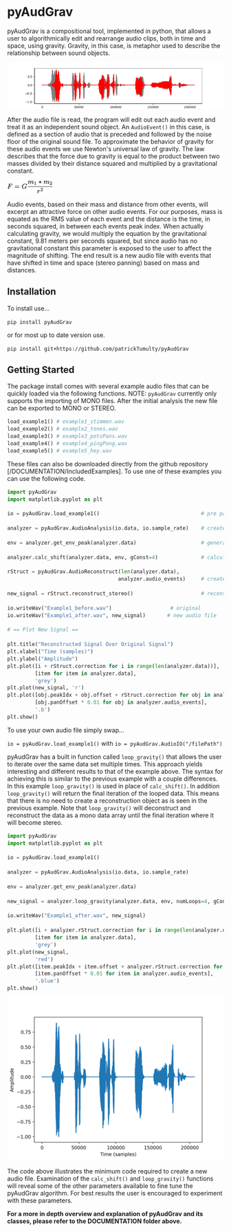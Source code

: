 # pyAudGrav

pyAudGrav is a compositional tool, implemented in python, that allows a user to algorithmically edit and rearrange audio clips, both in time and space, using gravity. Gravity, in this case, is metaphor used to describe the relationship between sound objects.

![Simple Example (gConst = 2)](/DOCUMENTATION/images/stimmen_shift.png)


After the audio file is read, the program will edit out each audio event and treat it as an independent sound object. An `AudioEvent()` in this case, is defined as a section of audio that is preceded and followed by the noise floor of the original sound file. To approximate the behavior of gravity for these audio events we use Newton's universal law of gravity. The law describes that the force due to gravity is equal to the product between two masses divided by their distance squared and multiplied by a gravitational constant. 

![Newtons Law of Gravity](/DOCUMENTATION/images/NewtonsLaw2.png)

Audio events, based on their mass and distance from other events, will excerpt an attractive force on other audio events. For our purposes, mass is equated as the RMS value of each event and the distance is the time, in seconds squared, in between each events peak index. When actually calculating gravity, we would multiply the equation by the gravitational constant, 9.81 meters per seconds squared, but since audio has no gravitational constant this parameter is exposed to the user to affect the magnitude of shifting. The end result is a new audio file with events that have shifted in time and space (stereo panning) based on mass and distances. 




## Installation

To install use... 

`pip install pyAudGrav` 

or for most up to date version use. 

`pip install git+https://github.com/patrickTumulty/pyAudGrav`

## Getting Started 

The package install comes with several example audio files that can be quickly loaded via the following functions. NOTE: `pyAudGrav` currently only supports the importing of MONO files. After the initial analysis the new file can be exported to MONO or STEREO.  

```python
load_example1() # example1_stimmen.wav
load_example2() # example2_tones.wav
load_example3() # example3_potsPans.wav
load_example4() # example4_pingPong.wav
load_example5() # example5_hey.wav
```
These files can also be downloaded directly from the github repository [/DOCUMENTATION/IncludedExamples]. To use one of these examples you can use the 
following code. 

```python
import pyAudGrav 
import matplotlib.pyplot as plt

io = pyAudGrav.load_example1()                                 # pre packaged audio example

analyzer = pyAudGrav.AudioAnalysis(io.data, io.sample_rate)    # create an analyzer object 

env = analyzer.get_env_peak(analyzer.data)                     # generate envelope 

analyzer.calc_shift(analyzer.data, env, gConst=4)              # calculate gravity shifting

rStruct = pyAudGrav.AudioReconstruct(len(analyzer.data), 
                                    analyzer.audio_events)     # create reconstruction object

new_signal = rStruct.reconstruct_stereo()                      # reconstruct stereo signal

io.writeWav("Example1_before.wav")                   # original
io.writeWav("Example1_after.wav", new_signal)       # new audio file 

# == Plot New Signal == 

plt.title("Reconstructed Signal Over Original Signal")
plt.xlabel("Time (samples)")
plt.ylabel("Amplitude")
plt.plot([i + rStruct.correction for i in range(len(analyzer.data))],
         [item for item in analyzer.data],
         'grey')
plt.plot(new_signal, 'r')
plt.plot([obj.peakIdx + obj.offset + rStruct.correction for obj in analyzer.audio_events], 
         [obj.panOffset * 0.01 for obj in analyzer.audio_events], 
         '.b')
plt.show()

```

To use your own audio file simply swap...  

`io = pyAudGrav.load_example1()` with `io = pyAudGrav.AudioIO("/filePath")`

pyAudGrav has a built in function called `loop_gravity()` that allows the user to iterate over the same data set multiple times. This approach yields interesting and different results to that of the example above. The syntax for achieving this is similar to the previous example with a couple differences. In this example `loop_gravity()` is used in place of `calc_shift()`. In addition `loop_gravity()` will return the final iteration of the looped data. This means that there is no need to create a reconstruction object as is seen in the previous example. Note that `loop_gravity()` will deconstruct and reconstruct the data as a mono data array until the final iteration where it will become stereo. 

```python
import pyAudGrav
import matplotlib.pyplot as plt

io = pyAudGrav.load_example1()

analyzer = pyAudGrav.AudioAnalysis(io.data, io.sample_rate)

env = analyzer.get_env_peak(analyzer.data)

new_signal = analyzer.loop_gravity(analyzer.data, env, numLoops=4, gConst=4, plot=False)

io.writeWav("Example1_after.wav", new_signal)

plt.plot([i + analyzer.rStruct.correction for i in range(len(analyzer.data))],
         [item for item in analyzer.data],
         'grey')
plt.plot(new_signal,
         'red')
plt.plot([item.peakIdx + item.offset + analyzer.rStruct.correction for item in analyzer.audio_events],
         [item.panOffset * 0.01 for item in analyzer.audio_events],
         '.blue')
plt.show()

```

![Simple Gravity Example](/DOCUMENTATION/images/stimmen_gravity.gif)

The code above illustrates the minimum code required to create a new audio file. Examination of the `calc_shift()` and `loop_gravity()` functions will reveal some of the other parameters available to fine tune the pyAudGrav algorithm. For best results the user is encouraged to experiment with these parameters.

**For a more in depth overview and explanation of pyAudGrav and its classes, please refer to the DOCUMENTATION folder above.** 

 





